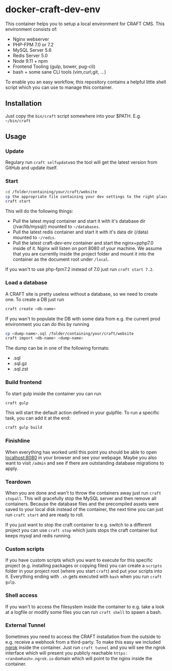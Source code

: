 # docker-craft-dev-env

This container helps you to setup a local environment for CRAFT CMS. This environment consists of:

- Nginx webserver
- PHP-FPM 7.0 or 7.2
- MySQL Server 5.6
- Redis Server 5.0
- Node 9.11 + npm
- Frontend Tooling (gulp, bower, pug-cli)
- bash + some sane CLI tools (vim,curl,git, ...)

To enable you an easy workflow, this repository contains a helpful little shell script which you can use to manage this container.

## Installation

Just copy the `bin/craft` script somewhere into your $PATH. E.g. `~/bin/craft`

## Usage


### Update

Regulary run `craft selfupdate`so the tool will get the latest version from GitHub and update itself.

### Start

```bash
cd /folder/containing/your/craft/website
cp the appropriate file containing your dev settings to the right place (.env.local or db.local.php depending on CRAFT version)
craft start
```

This will do the following things:

- Pull the latest mysql container and start it with it's database dir (/var/lib/mysql/) mounted to `~/databases`.
- Pull the latest redis container and start it with it's data dir (/data) mounted to `~/redis`.
- Pull the latest craft-dev-env container and start the nginx+pphp7.0 inside of it. Nginx will listen on port 8080 of your machine. We assume that you are currently inside the project folder and mount it into the container as the document root under `/local`.

If you wan't to use php-fpm7.2 instead of 7.0 just run `craft start 7.2`.

### Load a database

A CRAFT site is pretty useless without a database, so we need to create one. To create a DB just run

```bash
craft create <db-name>
```

If you wan't to populate the DB with some data from e.g. the current prod environment you can do this by running

```bash
cp <dump-name>.sql /folder/containing/your/craft/website
craft import <db-name> <dump-name>
```

The dump can be in one of the following formats:
  - .sql
  - .sql.gz
  - .sql.zst

### Build frontend

To start gulp inside the container you can run
```bash
craft gulp
```
This will start the default action defined in your gulpfile. To run a specific task, you can add it at the end:

```bash
craft gulp build
```

### Finishline

When everything has worked until this point you should be able to open [localhost:8080](http://localhost:8080) in
your browser and see your webpage. Maybe you also want to visit `/admin` and see if there are outstanding database
migrations to apply.

### Teardown

When you are done and wan't to throw the containers away just run `craft stopall`. This will gracefully stop the MySQL
server and then remove all containers. Because the database files and the precompiled assets were saved to your
local disk instead of the container, the next time you can just run `craft start` and are ready to roll.

If you just want to stop the craft container to e.g. switch to a different project you can use `craft stop` which justs
stops the craft container but keeps mysql and redis running.


### Custom scripts

If you have custom scripts which you want to execute for this specific project (e.g. installing packages or copying
files) you can create a `scripts` folder in your project root (where you start `craft`) and put your scripts into it.
Everything ending with `.sh` gets executed with `bash` when you run `craft gulp`.

### Shell access

If you wan't to access the filesystem inside the container to e.g. take a look at a logfile or modify some files you
can run `craft shell` to spawn a bash.

### External Tunnel

Sometimes you need to access the CRAFT installation from the outside to e.g. receive a webhook from a third-party. To
make this easy we included [ngrok](https://ngrok.com) inside the container. Just run `craft tunnel` and you will see
the ngrok interface which will present you publicly reachable `https:<randomhash>.ngrok.io` domain which will point
to the nginx inside the container.
